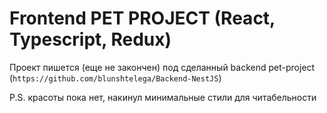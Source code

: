 <h1>Frontend PET PROJECT (React, Typescript, Redux)</h1>

Проект пишется (еще не закончен) под сделанный backend pet-project (`https://github.com/blunshtelega/Backend-NestJS`)

P.S. красоты пока нет, накинул минимальные стили для читабельности 

